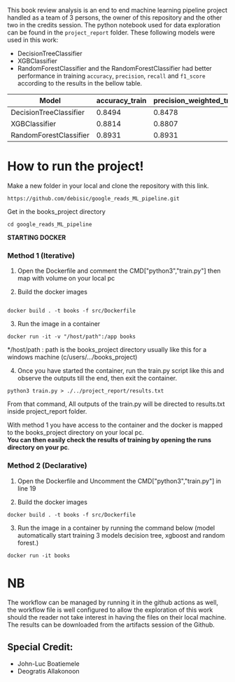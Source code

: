 This book review analysis is an end to end machine learning pipeline project handled as a team of 3 persons, the owner of this repository and the other two in the credits session. The python notebook used for data exploration can be found in the `project_report` folder. These following models were used in this work:
- DecisionTreeClassifier
- XGBClassifier
- RandomForestClassifier
and the RandomForestClassifier had better performance in training `accuracy`, `precision`, `recall` and `f1_score` according to the results in the bellow table.


|   Model              |   accuracy_train   |   precision_weighted_train   |   recall_weighted_train   |   f1_weighted_train   |
|----------------------|--------------------|------------------------------|---------------------------|-----------------------|
|DecisionTreeClassifier|     0.8494         |            0.8478            |         0.8494            |          0.8481       |
|XGBClassifier         |     0.8814         |            0.8807            |         0.8814            |          0.8806       |
|RandomForestClassifier|     0.8931         |            0.8931            |         0.8931            |          0.8926       |



# How to run the project!

Make a new folder in your local and clone the repository with this link.

```
https://github.com/debisic/google_reads_ML_pipeline.git
```
Get in the books_project directory

```
cd google_reads_ML_pipeline

```

**STARTING DOCKER**

### Method 1 (Iterative)

1. Open the Dockerfile and comment the CMD["python3","train.py"] then map with volume on your local pc

2. Build the docker images
```

docker build . -t books -f src/Dockerfile

```
3. Run the image in a container

```
docker run -it -v "/host/path":/app books

```

*/host/path : path is the books_project directory usually like this for a windows machine (c/users/.../books_project)<br>

4. Once you have started the container, run the train.py script like this and observe the outputs till the end, then exit the container.


```
python3 train.py > ./../project_report/results.txt

```
From that command, All outputs of the train.py will be directed to results.txt inside project_report folder.

With method 1 you have access to the container and the docker is mapped to the books_project directory on your local pc.<br>
**You can then easily check the results of training by opening the runs directory on your pc**.

### Method 2 (Declarative)
1. Open the Dockerfile and Uncomment the CMD["python3","train.py"] in line 19

2. Build the docker images

```
docker build . -t books -f src/Dockerfile

```
3. Run the image in a container by running the command below (model automatically start training 3 models decision tree, xgboost and random forest.)

```
docker run -it books 

```
# NB
The workflow can be managed by running it in the github actions as well, the workflow file is well configured to allow the exploration of this work should the reader not take interest in having the files on their local machine. The results can be downloaded from the artifacts session of the Github.
## Special Credit:
- John-Luc Boatiemele
- Deogratis Allakonoon